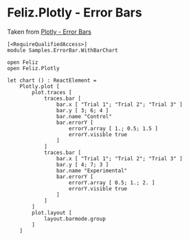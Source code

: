 # Feliz.Plotly - Error Bars

Taken from [Plotly - Error Bars](https://plot.ly/javascript/error-bars/)

```fsharp:plotly-chart-errorbar-withbarchart
[<RequireQualifiedAccess>]
module Samples.ErrorBar.WithBarChart

open Feliz
open Feliz.Plotly

let chart () : ReactElement =
    Plotly.plot [
        plot.traces [
            traces.bar [
                bar.x [ "Trial 1"; "Trial 2"; "Trial 3" ]
                bar.y [ 3; 6; 4 ]
                bar.name "Control"
                bar.errorY [
                    errorY.array [ 1.; 0.5; 1.5 ]
                    errorY.visible true
                ]
            ]
            traces.bar [
                bar.x [ "Trial 1"; "Trial 2"; "Trial 3" ]
                bar.y [ 4; 7; 3 ]
                bar.name "Experimental"
                bar.errorY [
                    errorY.array [ 0.5; 1.; 2. ]
                    errorY.visible true
                ]
            ]
        ]
        plot.layout [
            layout.barmode.group
        ]
    ]

```
